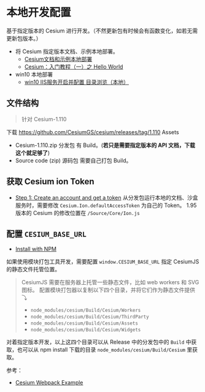 
# 本地开发配置

基于指定版本的 Cesium 进行开发。（不然更新包有时候会有函数变化，如若无需更新包版本。）

- 将 Cesium 指定版本文档、示例本地部署。
	- [Cesium文档和示例本地部署](https://zhuanlan.zhihu.com/p/558817178) 
	- [Cesium：入门教程（一）之 Hello World](https://blog.csdn.net/sinat_36226553/article/details/105896271) 
- win10 本地部署
	- [win10 IIS服务开启并配置 目录浏览（本地）](https://blog.csdn.net/wqssh21/article/details/106223557) 


## 文件结构

> 针对 Cesium-1.110

下载 https://github.com/CesiumGS/cesium/releases/tag/1.110
Assets
- Cesium-1.110.zip  分发包  有 Build。(**若只是需要指定版本的 API 文档，下载这个就足够了**)
- Source code (zip) 源码包  需要自己打包 Build。

## 获取 Cesium ion Token

- [Step 1: Create an account and get a token](https://cesium.com/learn/cesiumjs-learn/cesiumjs-quickstart/#step-1-create-an-account-and-get-a-token) 
从分发包运行本地的文档、沙盒服务时，需要修改 `Cesium.Ion.defaultAccessToken` 为自己的 Token。
1.95版本的 Cesium 的修改位置在 `/Source/Core/Ion.js`

## 配置 `CESIUM_BASE_URL`

- [Install with NPM](https://cesium.com/learn/cesiumjs-learn/cesiumjs-quickstart/#install-with-npm) 

如果使用模块打包工具开发，需要配置 `window.CESIUM_BASE_URL` 指定 CesiumJS 的静态文件托管位置。
> CesiumJS 需要在服务器上托管一些静态文件，比如 web workers 和 SVG 图标。
> 配置模块打包器以复制以下四个目录，并将它们作为静态文件提供⤵
> - `node_modules/cesium/Build/Cesium/Workers`
> - `node_modules/cesium/Build/Cesium/ThirdParty`
> - `node_modules/cesium/Build/Cesium/Assets`
> - `node_modules/cesium/Build/Cesium/Widgets`

对着指定版本开发，以上这四个目录可以从 Release 中的分发包中的 `Build` 中获取，也可以从 npm install 下载的目录 `node_modules/cesium/Build/Cesium` 里获取。

参考：
- [Cesium Webpack Example](https://github.com/CesiumGS/cesium-webpack-example#cesium-webpack-example) 

